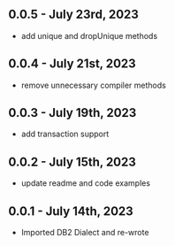 ## 0.0.5 - July 23rd, 2023
- add unique and dropUnique methods

## 0.0.4 - July 21st, 2023
- remove unnecessary compiler methods

## 0.0.3 - July 19th, 2023
- add transaction support

## 0.0.2 - July 15th, 2023
- update readme and code examples

## 0.0.1 - July 14th, 2023
- Imported DB2 Dialect and re-wrote
